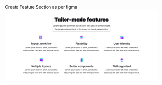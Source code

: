 Create Feature Section as per figma
![alt](https://github.com/archis-academy/html-css-assignments/blob/master/Assignment-4-Feature-Section-1/5.png?raw=true)

